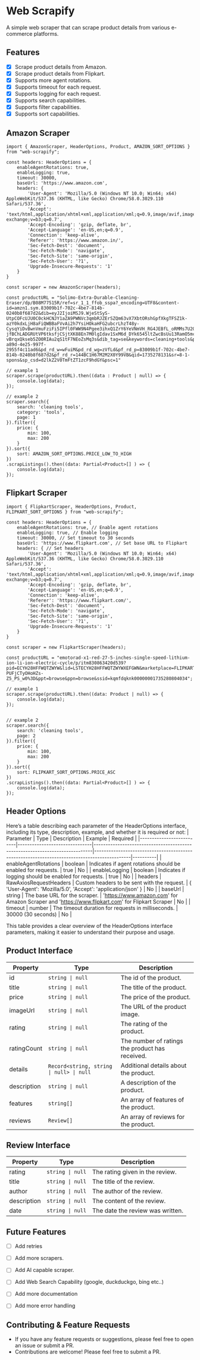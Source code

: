 # Web Scrapify

A simple web scraper that can scrape product details from various e-commerce platforms. 

## Features

- [x] Scrape product details from Amazon.
- [x] Scrape product details from Flipkart.
- [x] Supports more agent rotations.
- [x] Supports timeout for each request.
- [x] Supports logging for each request.
- [x] Supports search capabilities.
- [x] Supports filter capabilities.
- [x] Supports sort capabilities.

## Amazon Scraper

```
import { AmazonScraper, HeaderOptions, Product, AMAZON_SORT_OPTIONS } from "web-scrapify";

const headers: HeaderOptions = {
    enableAgentRotations: true,
    enableLogging: true,
    timeout: 30000,
    baseUrl: 'https://www.amazon.com',
    headers: {
        'User-Agent': 'Mozilla/5.0 (Windows NT 10.0; Win64; x64) AppleWebKit/537.36 (KHTML, like Gecko) Chrome/58.0.3029.110 Safari/537.36',
        'Accept': 'text/html,application/xhtml+xml,application/xml;q=0.9,image/avif,image/webp,image/apng,*/*;q=0.8,application/signed-exchange;v=b3;q=0.7',
        'Accept-Encoding': 'gzip, deflate, br',
        'Accept-Language': 'en-US,en;q=0.9',
        'Connection': 'keep-alive',
        'Referer': 'https://www.amazon.in/',
        'Sec-Fetch-Dest': 'document',
        'Sec-Fetch-Mode': 'navigate',
        'Sec-Fetch-Site': 'same-origin',
        'Sec-Fetch-User': '?1',
        'Upgrade-Insecure-Requests': '1'
    }
}

const scraper = new AmazonScraper(headers);

const productURL = "Solimo-Extra-Durable-Cleaning-Eraser/dp/B08M77515R/ref=sr_1_1_ffob_sspa?_encoding=UTF8&content-id=amzn1.sym.83009b1f-702c-4be7-814b-0240b8f687d2&dib=eyJ2IjoiMSJ9.WjeStSyS-UtpCOFcUJU0C0ckHCNJY1aZA9PWNVc3qmbRJZErSZQm63vX7XbtORshGpfXkgTFSZ1k-azY0kdxLjH8aFiQWBBaFVvAi2h7YsiHOkaHFG2ubcrLhzT48y-CysqYiDvBwnVmuFziFi5IPfl0FWW9N4Pgee3ihxQ1ZrY6YeVNmVH_RG4JEBfL_oRMMs7U2OBMmx1yugmR-jfBChLADGRUtVP6tksfjCSjtXK88En7M0lgIdav1SxM6d_DYk6545ltZwcBsUu13RamO5mcAAS3AjKPdaM69OJypEc.DhGRSGmv-vBrqxQkseb5ZO0RIAu2qS1tF7NEoZsMq3s&dib_tag=se&keywords=cleaning+tools&pd_rd_r=6e139182-a89d-4e25-997f-2955f4c11ad6&pd_rd_w=wFuiM&pd_rd_wg=zVfLd&pf_rd_p=83009b1f-702c-4be7-814b-0240b8f687d2&pf_rd_r=144BC1H67M2M2X0Y99VB&qid=1735278131&sr=8-1-spons&sp_csd=d2lkZ2V0TmFtZT1zcF9hdGY&psc=1"

// example 1
scraper.scrape(productURL).then((data : Product | null) => {
    console.log(data);
});

// example 2
scraper.search({
    search: 'cleaning tools',
    category: 'tools',
    page: 1
}).filter({
    price: {
        min: 100,
        max: 200
    }
}).sort({
    sort: AMAZON_SORT_OPTIONS.PRICE_LOW_TO_HIGH
})
.scrapListings().then((data: Partial<Product>[] ) => {
    console.log(data);
});
```

## Flipkart Scraper
```
import { FlipkartScraper, HeaderOptions, Product, FLIPKART_SORT_OPTIONS } from "web-scrapify";

const headers: HeaderOptions = {
    enableAgentRotations: true, // Enable agent rotations
    enableLogging: true, // Enable logging
    timeout: 30000, // Set timeout to 30 seconds
    baseUrl: 'https://www.flipkart.com', // Set base URL to Flipkart
    headers: { // Set headers
        'User-Agent': 'Mozilla/5.0 (Windows NT 10.0; Win64; x64) AppleWebKit/537.36 (KHTML, like Gecko) Chrome/58.0.3029.110 Safari/537.36',
        'Accept': 'text/html,application/xhtml+xml,application/xml;q=0.9,image/avif,image/webp,image/apng,*/*;q=0.8,application/signed-exchange;v=b3;q=0.7',
        'Accept-Encoding': 'gzip, deflate, br',
        'Accept-Language': 'en-US,en;q=0.9',
        'Connection': 'keep-alive',
        'Referer': 'https://www.flipkart.com/',
        'Sec-Fetch-Dest': 'document',
        'Sec-Fetch-Mode': 'navigate',
        'Sec-Fetch-Site': 'same-origin',
        'Sec-Fetch-User': '?1',
        'Upgrade-Insecure-Requests': '1'
    }
}

const scraper = new FlipkartScraper(headers);

const productURL = "emotorad-x1-red-27-5-inches-single-speed-lithium-ion-li-ion-electric-cycle/p/itm830863420d539?pid=ECYH28HFFWQTZWYW&lid=LSTECYH28HFFWQTZWYWXEFGWN&marketplace=FLIPKART&store=abc%2Fulv%2Ftwp&srno=b_1_1&otracker=browse&fm=organic&iid=en_ba7G51hZyaKh1mbny_aCQiMdq62YizF5evHJOdOFh1LQDMNdtP9N36fqiox692HbthuIoCjih2bGcP9BMLYb-PUFjCTyOHoHZs-Z5_PS_w0%3D&ppt=browse&ppn=browse&ssid=kqmfdqknk00000001735280804034";

// example 1
scraper.scrape(productURL).then((data: Product | null) => {
    console.log(data);
});


// example 2
scraper.search({
    search: 'cleaning tools',
    page: 2
}).filter({
    price: {
        min: 100,
        max: 200
    }
}).sort({
    sort: FLIPKART_SORT_OPTIONS.PRICE_ASC
})
.scrapListings().then((data: Partial<Product>[] ) => {
    console.log(data);
});
```

## Header Options 

Here’s a table describing each parameter of the HeaderOptions interface, including its type, description, example, and whether it is required or not:
| Parameter | Type | Description | Example | Required |
|--------------------------|-------------------------------|-----------------------------------------------------------------------------|---------------------------------------------------------------------------------------------|----------|
| enableAgentRotations | boolean | Indicates if agent rotations should be enabled for requests. | true | No |
| enableLogging | boolean | Indicates if logging should be enabled for requests. | true | No |
| headers | RawAxiosRequestHeaders | Custom headers to be sent with the request. | { 'User-Agent': 'Mozilla/5.0', 'Accept': 'application/json' } | No |
| baseUrl | string | The base URL for the scraper. | 'https://www.amazon.com' for Amazon Scraper and 'https://www.flipkart.com' for Flipkart Scraper | No |
| timeout | number | The timeout duration for requests in milliseconds. | 30000 (30 seconds) | No |


This table provides a clear overview of the HeaderOptions interface parameters, making it easier to understand their purpose and usage.

## Product Interface

| Property      | Type                                      | Description                                      |
|---------------|-------------------------------------------|--------------------------------------------------|
| id            | `string \| null`                          | The id of the product.                           |
| title         | `string \| null`                          | The title of the product.                        |
| price         | `string \| null`                          | The price of the product.                        |
| imageUrl      | `string \| null`                          | The URL of the product image.                    |
| rating        | `string \| null`                          | The rating of the product.                       |
| ratingCount   | `string \| null`                          | The number of ratings the product has received.  |
| details       | `Record<string, string \| null> \| null` | Additional details about the product.            |
| description   | `string \| null`                          | A description of the product.                    |
| features      | `string[]`                                | An array of features of the product.             |
| reviews       | `Review[]`                                | An array of reviews for the product.             |

## Review Interface

| Property      | Type                                      | Description                                      |
|---------------|-------------------------------------------|--------------------------------------------------|
| rating        | `string \| null`                          | The rating given in the review.                  |
| title         | `string \| null`                          | The title of the review.                         |
| author        | `string \| null`                          | The author of the review.                        |
| description   | `string \| null`                          | The content of the review.                       |
| date          | `string \| null`                          | The date the review was written.                 |


## Future Features

- [ ] Add retries

- [ ] Add more scrapers.
- [ ] Add AI capable scraper.
- [ ] Add Web Search Capability (google, duckduckgo, bing etc..)
- [ ] Add more documentation
- [ ] Add more error handling


## Contributing & Feature Requests

- If you have any feature requests or suggestions, please feel free to open an issue or submit a PR.
- Contributions are welcome! Please feel free to submit a PR.
